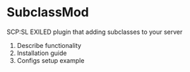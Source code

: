 # SubclassMod
SCP:SL EXILED plugin that adding subclasses to your server

1. Describe functionality
2. Installation guide
3. Configs setup example